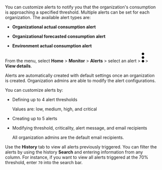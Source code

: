 You can customize alerts to notify you that the organization's consumption is approaching a specified threshold. Multiple alerts can be set for each organization. The available alert types are:

-   **Organizational actual consumption alert**


-   **Organizational forecasted consumption alert**


-   **Environment actual consumption alert**


From the menu, select **Home** > **Monitor** > **Alerts** > select an alert > ![""](Images/zsz1597101912145.svg) > **View details**.

Alerts are automatically created with default settings once an organization is created. Organization admins are able to modify the alert configurations.

You can customize alerts by:

-   Defining up to 4 alert thresholds

    Values are: low, medium, high, and critical


-   Creating up to 5 alerts


-   Modifying threshold, criticality, alert message, and email recipients

    All organization admins are the default email recipients.


Use the **History** tab to view all alerts previously triggered. You can filter the alerts by using the history **Search** and entering information from any column. For instance, if you want to view all alerts triggered at the 70% threshold, enter `70` into the search bar.

